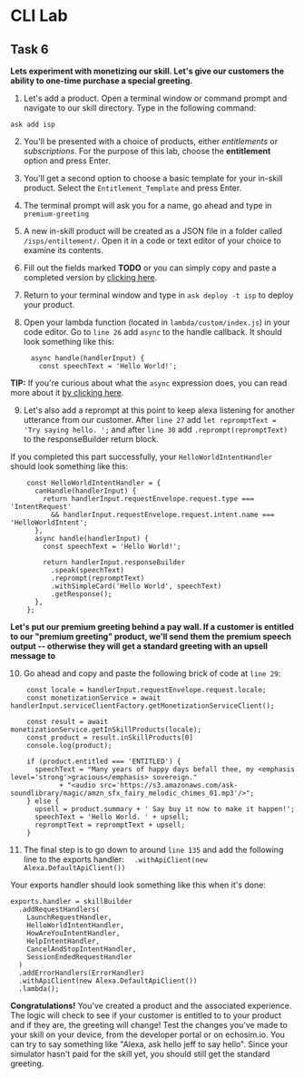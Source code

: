 # CLI Lab
## Task 6

  **Lets experiment with monetizing our skill. Let's give our customers the ability to one-time purchase a special greeting.**

1. Let's add a product. Open a terminal window or command prompt and navigate to our skill directory. Type in the following command:  
  
  ```
ask add isp
```
  
2.  You'll be presented with a choice of products, either *entitlements* or *subscriptions*. For the purpose of this lab, choose the **entitlement** option and press Enter.

3. You'll get a second option to choose a basic template for your in-skill product. Select the `Entitlement_Template` and press Enter.

4. The terminal prompt will ask you for a name, go ahead and type in `premium-greeting`

5.  A new in-skill product will be created as a JSON file in a folder called `/isps/entiltement/`. Open it in a code or text editor of your choice to examine its contents.

6. Fill out the fields marked **TODO** or you can simply copy and paste a completed version by [clicking here](https://github.com/alexa/alexa-cookbook/edit/master/labs/CLI/assets/premium-greetings.json).  

7. Return to your terminal window and type in `ask deploy -t isp` to deploy your product.

8. Open your lambda function (located in `lambda/custom/index.js`) in your code editor. Go to `line 26` add `async` to the handle callback. It should look something like this:   

```
     async handle(handlerInput) {
       const speechText = 'Hello World!';
```

**TIP:** If you're curious about what the `async` expression does, you can read more about it [by clicking here](https://developer.mozilla.org/en-US/docs/Web/JavaScript/Reference/Statements/async_function).

9. Let's also add a reprompt at this point to keep alexa listening for another utterance from our customer. After `line 27` add `let repromptText = 'Try saying hello. ';` and after `line 30` add `.reprompt(repromptText)` to the responseBuilder return block. 

If you completed this part successfully, your `HelloWorldIntentHandler` should look something like this:

```
	const HelloWorldIntentHandler = {
	  canHandle(handlerInput) {
	    return handlerInput.requestEnvelope.request.type === 'IntentRequest'
	      && handlerInput.requestEnvelope.request.intent.name === 'HelloWorldIntent';
	  },
	  async handle(handlerInput) {
	    const speechText = 'Hello World!';
	
	    return handlerInput.responseBuilder
	      .speak(speechText)
	      .reprompt(repromptText)
	      .withSimpleCard('Hello World', speechText)
	      .getResponse();
	  },
	};
```

**Let's put our premium greeting behind a pay wall. If a customer is entitled to our "premium greeting" product, we'll send them the premium speech output -- otherwise they will get a standard greeting with an upsell message to**
	
10. Go ahead and copy and paste the following brick of code at `line 29`:

```
    const locale = handlerInput.requestEnvelope.request.locale;
    const monetizationService = await handlerInput.serviceClientFactory.getMonetizationServiceClient();
  
    const result = await monetizationService.getInSkillProducts(locale);
    const product = result.inSkillProducts[0]
    console.log(product);

    if (product.entitled === 'ENTITLED') {
      speechText = "Many years of happy days befall thee, my <emphasis level='strong'>gracious</emphasis> sovereign." 
      		+ "<audio src='https://s3.amazonaws.com/ask-soundlibrary/magic/amzn_sfx_fairy_melodic_chimes_01.mp3'/>";
    } else {
      upsell = product.summary + ' Say buy it now to make it happen!';
      speechText = 'Hello World. ' + upsell;
      repromptText = repromptText + upsell;
    }
```
	
11. The final step is to go down to around `line 135` and add the following line to the exports handler:
`  .withApiClient(new Alexa.DefaultApiClient())`

Your exports handler should look something like this when it's done:
```
exports.handler = skillBuilder
  .addRequestHandlers(
    LaunchRequestHandler,
    HelloWorldIntentHandler,
    HowAreYouIntentHandler,
    HelpIntentHandler,
    CancelAndStopIntentHandler,
    SessionEndedRequestHandler
  )
  .addErrorHandlers(ErrorHandler)
  .withApiClient(new Alexa.DefaultApiClient())
  .lambda();
```


**Congratulations!** You've created a product and the associated experience. The logic will check to see if your customer is entitled to to your product and if they are, the greeting will change! Test the changes you've made to your skill on your device, from the developer portal or on echosim.io. You can try to say something like "Alexa, ask hello jeff to say hello". Since your simulator hasn't paid for the skill yet, you should still get the standard greeting.
